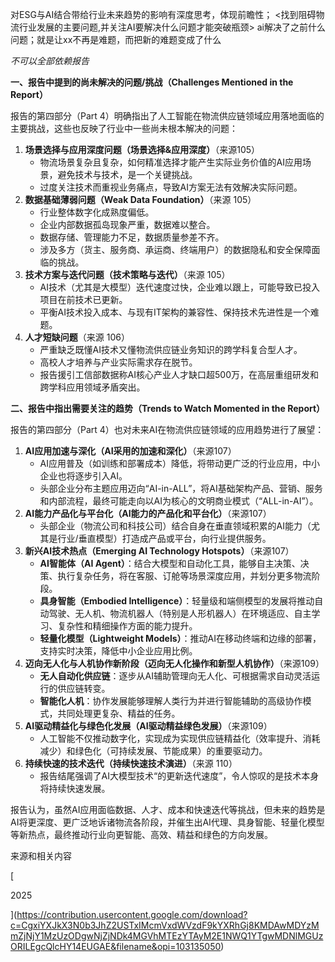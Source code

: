 对ESG与AI结合带给行业未来趋势的影响有深度思考，体现前瞻性；
<找到阻碍物流行业发展的主要问题,并关注AI要解决什么问题才能突破瓶颈>
ai解决了之前什么问题；就是让xx不再是难题，而把新的难题变成了什么

_不可以全部依赖报告_

**一、报告中提到的尚未解决的问题/挑战（Challenges Mentioned in the Report）**

报告的第四部分（Part 4）明确指出了人工智能在物流供应链领域应用落地面临的主要挑战，这些也反映了行业中一些尚未根本解决的问题：

1. **场景选择与应用深度问题（场景选择&应用深度）**（来源105）
    - 物流场景复杂且复杂，如何精准选择才能产生实际业务价值的AI应用场景，避免技术与技术，是一个关键挑战。
    - 过度关注技术而重视业务痛点，导致AI方案无法有效解决实际问题。
2. **数据基础薄弱问题（Weak Data Foundation）**（来源 105）
    - 行业整体数字化成熟度偏低。
    - 企业内部数据孤岛现象严重，数据难以整合。
    - 数据存储、管理能力不足，数据质量参差不齐。
    - 涉及多方（货主、服务商、承运商、终端用户）的数据隐私和安全保障面临的挑战。
3. **技术方案与迭代问题（技术策略与迭代）**（来源 105）
    - AI技术（尤其是大模型）迭代速度过快，企业难以跟上，可能导致已投入项目在前技术已更新。
    - 平衡AI技术投入成本、与现有IT架构的兼容性、保持技术先进性是一个难题。
4. **人才短缺问题**（来源 106）
    - 严重缺乏既懂AI技术又懂物流供应链业务知识的跨学科复合型人才。
    - 高校人才培养与产业实际需求存在脱节。
    - 报告援引工信部数据称AI核心产业人才缺口超500万，在高层重组研发和跨学科应用领域矛盾突出。

**二、报告中指出需要关注的趋势（Trends to Watch Momented in the Report）**

报告的第四部分（Part 4）也对未来AI在物流供应链领域的应用趋势进行了展望：

1. **AI应用加速与深化（AI采用的加速和深化）**（来源107）
    - AI应用普及（如训练和部署成本）降低，将带动更广泛的行业应用，中小企业也将逐步引入AI。
    - 头部企业分布主题应用迈向“AI-in-ALL”，将AI基础架构产品、营销、服务和内部流程，最终可能走向以AI为核心的文明商业模式（“ALL-in-AI”）。
2. **AI能力产品化与平台化（AI能力的产品化和平台化）**（来源107）
    - 头部企业（物流公司和科技公司）结合自身在垂直领域积累的AI能力（尤其是行业/垂直模型）打造成产品或平台，向行业提供服务。
3. **新兴AI技术热点（Emerging AI Technology Hotspots）**（来源107）
    - **AI智能体（AI Agent）**：结合大模型和自动化工具，能够自主决策、决策、执行复杂任务，将在客服、订舱等场景深度应用，并划分更多物流阶段。
    - **具身智能（Embodied Intelligence）**：轻量级和端侧模型的发展将推动自动驾驶、无人机、物流机器人（特别是人形机器人）在环境适应、自主学习、复杂性和精细操作方面的能力提升。
    - **轻量化模型（Lightweight Models）**：推动AI在移动终端和边缘的部署，支持实时决策，降低中小企业应用比例。
4. **迈向无人化与人机协作新阶段（迈向无人化操作和新型人机协作）**（来源109）
    - **无人自动化供应链**：逐步从AI辅助管理向无人化、可根据需求自动灵活运行的供应链转变。
    - **智能化人机**：协作发展能够理解人类行为并进行智能辅助的高级协作模式，共同处理更复杂、精益的任务。
5. **AI驱动精益化与绿色化发展（AI驱动精益绿色发展）**（来源109）
    - 人工智能不仅推动数字化，实现成为实现供应链精益化（效率提升、消耗减少）和绿色化（可持续发展、节能成果）的重要驱动力。
6. **持续快速的技术迭代（持续快速技术演进）**（来源 110）
    - 报告结尾强调了AI大模型技术“的更新迭代速度”，令人惊叹的是技术本身将持续快速发展。

报告认为，虽然AI应用面临数据、人才、成本和快速迭代等挑战，但未来的趋势是AI将更深度、更广泛地诉诸物流各阶段，并催生出AI代理、具身智能、轻量化模型等新热点，最终推动行业向更智能、高效、精益和绿色的方向发展。

来源和相关内容

[

2025









](https://contribution.usercontent.google.com/download?c=CgxiYXJkX3N0b3JhZ2USTxIMcmVxdWVzdF9kYXRhGj8KMDAwMDYzMmZjNjY1MzUzODgwNjZjNDk4MGVhMTEzYTAyM2E1NWQ1YTgwMDNlMGUzORILEgcQlcHY14EUGAE&filename&opi=103135050)